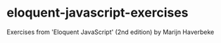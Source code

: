 # eloquent-javascript-exercises
Exercises from 'Eloquent JavaScript' (2nd edition) by Marijn Haverbeke
